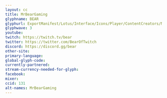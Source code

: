 ```yaml
---
layout: cc
title: MrBearGaming
glyphname: BEAR
glyphurl: ExportManifest/Lotus/Interface/Icons/Player/ContentCreators/MrBearGaming.png
glyphwave: 3
youtube:
twitch: https://twitch.tv/bear
twitter: https://twitter.com/BearOfTwitch
discord: https://discord.gg/bear
other-site:
primary-language:
global-glyph-code:
currently-partnered:
stream-currency-needed-for-glyph:
facebook:
mixer:
ccid: 131
alt-names: MrBearGaming
---
```

